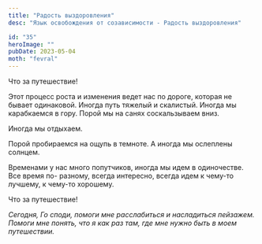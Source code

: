 ```yaml
---
title: "Радость выздоровления"
desc: "Язык освобождения от созависимости - Радость выздоровления"

id: "35"
heroImage: ""
pubDate: 2023-05-04
moth: "fevral"
---
```


Что за путешествие!

Этот процесс роста и изменения ведет нас по дороге, которая не бывает
одинаковой. Иногда путь тяжелый и скалистый. Иногда мы карабкаемся в гору.
Порой мы на санях соскальзываем вниз.

Иногда мы отдыхаем.

Порой пробираемся на ощупь в темноте. А иногда мы ослеплены солнцем.

Временами у нас много попутчиков, иногда мы идем в одиночестве. Все время по-
разному, всегда интересно, всегда идем к чему-то лучшему, к чему-то хорошему.

Что за путешествие!

_Сегодня,_ _Го_ _споди,_ _помоги_ _мне_ _расслабиться_ _и_ _насладиться_
_пейзажем._ _Помоги_ _мне_ _понять,_ _что_ _я_ _как_ _раз_ _там,_ _где_ _мне_
_нужно_ _быть_ _в_ _моем_ _путешествии._
